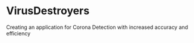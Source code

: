 # VirusDestroyers
Creating an application for Corona Detection with increased accuracy and efficiency
